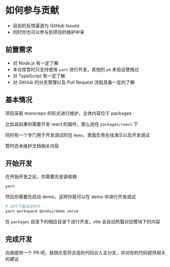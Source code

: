 # 如何参与贡献

* 目前的反馈渠道为 GitHub Issues
* 同时你也可以参与到项目的维护中来

## 前置需求

* 对 Node.js 有一定了解
* 本仓库暂时只支持使用 `yarn` 进行开发，其他的 `pm` 未验证使用过
* 对 TypeScript 有一定了解
* 对 GitHub 的分支管理以及 Pull Request 流程具备一定的了解

## 基本情况

项目采取 monorepo 的形式进行维护，主体内容位于 packages

比如说如果你需要开发 react 的插件，那么他在 `packages/react` 下

同时有一个专门用于开发调试的包 `demo`，里面负责在线演示以及开发调试

暂时还未维护文档相关内容

## 开始开发

在开始开发之前，你需要先安装依赖

```bash
yarn
```

然后你需要先启动 demo，这样你就可以在 demo 中进行开发调试

```bash
# 运行下面这段命令
yarn workspace @zodui/demo serve
```

在 `packages` 目录下的相应目录下进行开发，vite 会自动热载对应模块下的内容

## 完成开发

向我提供一个 PR 吧，我很乐意将合适的代码合入主分支，并对你的代码提供相关的建议
